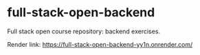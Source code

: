 # full-stack-open-backend
Full stack open course repository: backend exercises.

Render link: https://full-stack-open-backend-yy1n.onrender.com/
